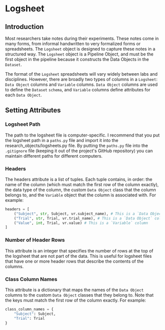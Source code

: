 # Logsheet

## Introduction
Most researchers take notes during their experiments. These notes come in many forms, from informal handwritten to very formalized forms or spreadsheets. The `Logsheet` object is designed to capture these notes in a structured way. The `Logsheet` object is a Pipeline Object, and must be the first object in the pipeline because it constructs the Data Objects in the `Dataset`. 

The format of the `Logsheet` spreadsheets will vary widely between labs and disciplines. However, there are broadly two types of columns in a `Logsheet`: `Data Object` columns and `Variable` columns. `Data Object` columns are used to define the `Dataset` `schema`, and `Variable` columns define attributes for each `Data Object`. 

## Setting Attributes

### Logsheet Path
The path to the logsheet file is computer-specific. I recommend that you put the logsheet path in a `paths.py` file and import it into the research_objects/logsheets.py file. By putting the `paths.py` file into the `.gitignore` file (keeping it out of the project's GitHub repository) you can maintain different paths for different computers.

### Headers
The headers attribute is a list of tuples. Each tuple contains, in order: the name of the column (which must match the first row of the column exactly), the data type of the column, the custom `Data Object` class that the column belongs to, and the `Variable` object that the column is associated with. For example:
```python
headers = [
    ("Subject", str, Subject, vr.subject_name), # This is a `Data Object` column
    ("Trial", str, Trial, vr.trial_name), # This is a `Data Object` column
    ("Value", int, Trial, vr.value) # This is a `Variable` column
]
```

### Number of Header Rows
This attribute is an integer that specifies the number of rows at the top of the logsheet that are not part of the data. This is useful for logsheet files that have one or more header rows that describe the contents of the columns.

### Class Column Names
This attribute is a dictionary that maps the names of the `Data Object` columns to the custom `Data Object` classes that they belong to. Note that the keys must match the first row of the column exactly. For example:
```python
class_column_names = {
    "Subject": Subject,
    "Trial": Trial
}
```

<!-- ::: src.ResearchOS.PipelineObjects.logsheet.Logsheet -->